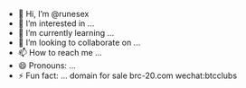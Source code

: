 - 👋 Hi, I’m @runesex
- 👀 I’m interested in ...
- 🌱 I’m currently learning ...
- 💞️ I’m looking to collaborate on ...
- 📫 How to reach me ...
- 😄 Pronouns: ...
- ⚡ Fun fact: ...
domain for sale
brc-20.com
wechat:btcclubs
<!---
runesex/runesex is a ✨ special ✨ repository because its `README.md` (this file) appears on your GitHub profile.
You can click the Preview link to take a look at your changes.
--->
